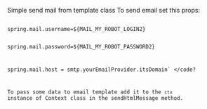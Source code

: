 Simple send mail from template class
To send email set this props:

<code>
spring.mail.username=${MAIL_MY_ROBOT_LOGIN2}

spring.mail.password=${MAIL_MY_ROBOT_PASSWORD2}

spring.mail.host = smtp.yourEmailProvider.itsDomain`
</code?

To pass some data to email template add it to the  `ctx` instance of Context class in the sendHtmlMessage method.
